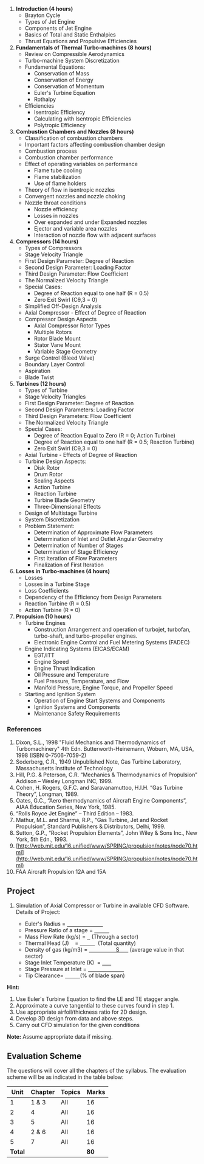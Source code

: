 
1. **Introduction (4 hours)**
    * Brayton Cycle
    * Types of Jet Engine
    * Components of Jet Engine
    * Basics of Total and Static Enthalpies
    * Thrust Equations and Propulsive Efficiencies
2. **Fundamentals of Thermal Turbo-machines (8 hours)**
    * Review on Compressible Aerodynamics
    * Turbo-machine System Discretization
    * Fundamental Equations:
        * Conservation of Mass
        * Conservation of Energy
        * Conservation of Momentum
        * Euler's Turbine Equation
        * Rothalpy
    * Efficiencies
        * Isentropic Efficiency
        * Calculating with Isentropic Efficiencies
        * Polytropic Efficiency
3. **Combustion Chambers and Nozzles (8 hours)**
    * Classification of combustion chambers
    * Important factors affecting combustion chamber design
    * Combustion process
    * Combustion chamber performance
    * Effect of operating variables on performance
        * Flame tube cooling
        * Flame stabilization
        * Use of flame holders
    * Theory of flow in isentropic nozzles
    * Convergent nozzles and nozzle choking
    * Nozzle throat conditions
        * Nozzle efficiency
        * Losses in nozzles
        * Over expanded and under Expanded nozzles
        * Ejector and variable area nozzles
        * Interaction of nozzle flow with adjacent surfaces
4. **Compressors (14 hours)**
    * Types of Compressors
    * Stage Velocity Triangle
    * First Design Parameter: Degree of Reaction
    * Second Design Parameter: Loading Factor
    * Third Design Parameter: Flow Coefficient
    * The Normalized Velocity Triangle
    * Special Cases:
        * Degree of Reaction equal to one half (R = 0.5)
        * Zero Exit Swirl (Cθ,3 = 0)
    * Simplified Off-Design Analysis
    * Axial Compressor - Effect of Degree of Reaction
    * Compressor Design Aspects
        * Axial Compressor Rotor Types
        * Multiple Rotors
        * Rotor Blade Mount
        * Stator Vane Mount
        * Variable Stage Geometry
    * Surge Control (Bleed Valve)
    * Boundary Layer Control
    * Aspiration
    * Blade Twist
5. **Turbines (12 hours)**
    * Types of Turbine
    * Stage Velocity Triangles
    * First Design Parameter: Degree of Reaction
    * Second Design Parameters: Loading Factor
    * Third Design Parameters: Flow Coefficient
    * The Normalized Velocity Triangle
    * Special Cases:
        * Degree of Reaction Equal to Zero (R = 0; Action Turbine)
        * Degree of Reaction equal to one half (R = 0.5; Reaction Turbine)
        * Zero Exit Swirl (Cθ,3 = 0)
    * Axial Turbine - Effects of Degree of Reaction
    * Turbine Design Aspects:
        * Disk Rotor
        * Drum Rotor
        * Sealing Aspects
        * Action Turbine
        * Reaction Turbine
        * Turbine Blade Geometry
        * Three-Dimensional Effects
    * Design of Multistage Turbine
    * System Discretization
    * Problem Statement:
        * Determination of Approximate Flow Parameters
        * Determination of Inlet and Outlet Angular Geometry
        * Determination of Number of Stages
        * Determination of Stage Efficiency
        * First Iteration of Flow Parameters
        * Finalization of First Iteration
6. **Losses in Turbo-machines (4 hours)**
    * Losses
    * Losses in a Turbine Stage
    * Loss Coefficients
    * Dependency of the Efficiency from Design Parameters
    * Reaction Turbine (R = 0.5)
    * Action Turbine (R = 0)
7. **Propulsion (10 hours)**
    * Turbine Engines
        * Construction Arrangement and operation of turbojet, turbofan, turbo-shaft, and turbo-propeller engines.
        * Electronic Engine Control and Fuel Metering Systems (FADEC)
    * Engine Indicating Systems (EICAS/ECAM)
        * EGT/ITT
        * Engine Speed
        * Engine Thrust Indication
        * Oil Pressure and Temperature
        * Fuel Pressure, Temperature, and Flow
        * Manifold Pressure, Engine Torque, and Propeller Speed
    * Starting and Ignition System
        * Operation of Engine Start Systems and Components
        * Ignition Systems and Components
        * Maintenance Safety Requirements

### References

1. Dixon, S.L., 1998 "Fluid Mechanics and Thermodynamics of Turbomachinery" 4th Edn. Butterworth-Heinemann, Woburn, MA, USA, 1998 (ISBN 0-7506-7059-2)
2. Soderberg, C.R., 1949 Unpublished Note, Gas Turbine Laboratory, Massachusetts Institute of Technology
3. Hill, P.G. & Peterson, C.R. “Mechanics & Thermodynamics of Propulsion” Addison – Wesley Longman INC, 1999.
4. Cohen, H. Rogers, G.F.C. and Saravanamuttoo, H.I.H. “Gas Turbine Theory”, Longman, 1989.
5. Oates, G.C., “Aero thermodynamics of Aircraft Engine Components”, AIAA Education Series, New York, 1985.
6. “Rolls Royce Jet Engine” – Third Edition – 1983.
7. Mathur, M.L. and Sharma, R.P., “Gas Turbine, Jet and Rocket Propulsion”, Standard Publishers & Distributors, Delhi, 1999.
8. Sutton, G.P., “Rocket Propulsion Elements”, John Wiley & Sons Inc., New York, 5th Edn., 1993.
9. [http://web.mit.edu/16.unified/www/SPRING/propulsion/notes/node70.html](http://web.mit.edu/16.unified/www/SPRING/propulsion/notes/node70.html)
10. FAA Aircraft Propulsion 12A and 15A

## Project

1. Simulation of Axial Compressor or Turbine in available CFD Software. Details of Project:

    * Euler's Radius = <u>                        </u> 
    * Pressure Ratio of a stage = <u>             </u> 
    * Mass Flow Rate (kg/s) = <u>               </u> (Through a sector)
    * Thermal Head (J)    = <u>          </u>  (Total quantity)
    * Density of gas (kg/m3) = <u>                  S      </u> (average value in that sector)
    * Stage Inlet Temperature (K)  = <u>        </u> 
    * Stage Pressure at Inlet = <u>                        </u> 
    * Tip Clearance= <u>          </u>(% of blade span)

**Hint:**

1. Use Euler's Turbine Equation to find the LE and TE stagger angle.
2. Approximate a curve tangential to these curves found in step 1.
3. Use appropriate airfoil/thickness ratio for 2D design.
4. Develop 3D design from data and above steps.
5. Carry out CFD simulation for the given conditions

**Note:** Assume appropriate data if missing.

## Evaluation Scheme

The questions will cover all the chapters of the syllabus. The evaluation scheme will be as indicated in the table below:

| Unit      | Chapter | Topics | Marks  |
| --------- | ------- | ------ | ------ |
| 1         | 1 & 3   | All    | 16     |
| 2         | 4       | All    | 16     |
| 3         | 5       | All    | 16     |
| 4         | 2 & 6   | All    | 16     |
| 5         | 7       | All    | 16     |
| **Total** |         |        | **80** |


